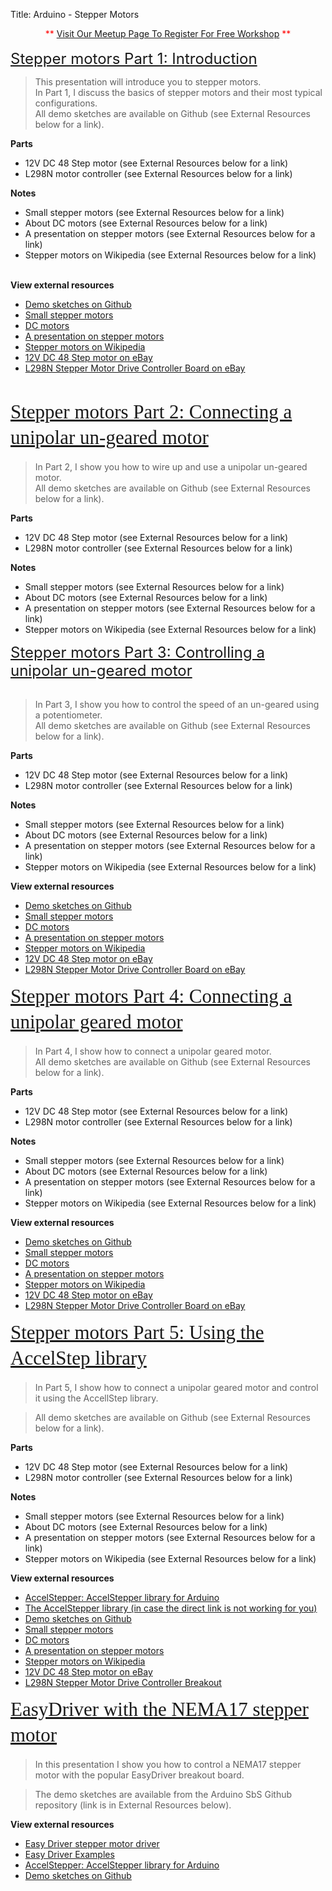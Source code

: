 Title: Arduino - Stepper Motors

<div class="jumbotron">
<div class="container-fluid">

<div style="text-align: center;">
<span style="color: red;">**&nbsp;</span><a href="http://www.meetup.com/HackerSpaceTech/" rel="nofollow" style="text-align: center;" target="_blank">Visit Our Meetup Page To Register For Free Workshop</a><span style="color: red;">&nbsp;**</span></div>
<br />
<span style="font-size: x-large;"><a href="http://txplore.tv/courses/arduino-sbs/lectures/276215?affcode=6107_xiz8dp9c" rel="nofollow" target="_blank">Stepper motors Part 1: Introduction</a></span><br />
<blockquote class="tr_bq">
This presentation will introduce you to stepper motors.<br />
In Part 1, I discuss the basics of stepper motors and their most typical configurations.<br />
All demo sketches are available on Github (see External Resources below for a link).</blockquote>
<b>Parts</b><br />
<ul>
<li>12V DC 48 Step motor (see External Resources below for a link)</li>
<li>L298N motor controller (see External Resources below for a link)</li>
</ul>
<b>Notes</b><br />
<ul>
<li>Small stepper motors (see External Resources below for a link)</li>
<li>About DC motors (see External Resources below for a link)</li>
<li>A presentation on stepper motors (see External Resources below for a link)</li>
<li>Stepper motors on Wikipedia (see External Resources below for a link)</li>
</ul>
<br />
<b>View external resources</b><br />
<ul>
<li><a href="https://github.com/futureshocked/arduino_sbs/tree/master/Stepper%20motors">Demo sketches on Github</a></li>
<li><a href="http://arduino-info.wikispaces.com/SmallSteppers">Small stepper motors</a></li>
<li><a href="http://www.electronics-tutorials.ws/io/io_7.html">DC motors</a></li>
<li><a href="http://multimechatronics.com/images/uploads/mech_n/Step_Motors.pdf">A presentation on stepper motors</a></li>
<li><a href="http://en.wikipedia.org/wiki/Stepper_motors">Stepper motors on Wikipedia</a></li>
<li><a href="http://www.ebay.com.au/sch/sis.html?_nkw=12VDC%2048%20Step%207%205%20Stepper%20Motor&amp;_itemId=310869537521">12V DC 48 Step motor on eBay</a></li>
<li><a href="http://www.ebay.com.au/sch/i.html?_from=R40&amp;_trksid=p2050601.m570.l1313.TR0.TRC0.H0.XL298N+motor+controller.TRS0&amp;_nkw=L298N+motor+controller&amp;_sacat=0">L298N Stepper Motor Drive Controller Board on eBay</a></li>
</ul>
<div>
<br /></div>
<div>
<h2 class="section-title" data-lecture-id="276216" data-lecture-url="/courses/arduino-sbs/lectures/276216" data-next-lecture-id="276217" data-next-lecture-url="/courses/arduino-sbs/lectures/276217" data-previous-lecture-id="276215" data-previous-lecture-url="/courses/arduino-sbs/lectures/276215" id="lecture_heading" style="box-sizing: border-box; color: #333333; font-family: Proxima; font-size: 31px; line-height: 41px; margin-bottom: 18px; margin-top: 10px;">
<a href="http://txplore.tv/courses/arduino-sbs/lectures/276216?affcode=6107_xiz8dp9c" rel="nofollow" style="font-weight: normal;" target="_blank">Stepper motors Part 2: Connecting a unipolar un-geared motor</a></h2>
</div>
<blockquote class="tr_bq">
In Part 2, I show you how to wire up and use a unipolar un-geared motor.<br />
All demo sketches are available on Github (see External Resources below for a link).</blockquote>
<b>Parts</b><br />
<ul>
<li>12V DC 48 Step motor (see External Resources below for a link)</li>
<li>L298N motor controller (see External Resources below for a link)</li>
</ul>
<b>Notes</b><br />
<ul>
<li>Small stepper motors (see External Resources below for a link)</li>
<li>About DC motors (see External Resources below for a link)</li>
<li>A presentation on stepper motors (see External Resources below for a link)</li>
<li>Stepper motors on Wikipedia (see External Resources below for a link)</li>
</ul>
<div>
<span style="font-size: x-large;"><a href="http://txplore.tv/courses/arduino-sbs/lectures/276217?affcode=6107_xiz8dp9c" rel="nofollow" target="_blank">Stepper motors Part 3: Controlling a unipolar un-geared motor</a></span></div>
<br />
<blockquote class="tr_bq">
In Part 3, I show you how to control the speed of an un-geared using a potentiometer.<br />
All demo sketches are available on Github (see External Resources below for a link).</blockquote>
<b>Parts</b><br />
<ul>
<li>12V DC 48 Step motor (see External Resources below for a link)</li>
<li>L298N motor controller (see External Resources below for a link)</li>
</ul>
<b>Notes</b><br />
<ul>
<li>Small stepper motors (see External Resources below for a link)</li>
<li>About DC motors (see External Resources below for a link)</li>
<li>A presentation on stepper motors (see External Resources below for a link)</li>
<li>Stepper motors on Wikipedia (see External Resources below for a link)</li>
</ul>
<b>View external resources</b><br />
<ul>
<li><a href="https://github.com/futureshocked/arduino_sbs/tree/master/Stepper%20motors">Demo sketches on Github</a></li>
<li><a href="http://arduino-info.wikispaces.com/SmallSteppers">Small stepper motors</a></li>
<li><a href="http://www.electronics-tutorials.ws/io/io_7.html">DC motors</a></li>
<li><a href="http://multimechatronics.com/images/uploads/mech_n/Step_Motors.pdf">A presentation on stepper motors</a></li>
<li><a href="http://en.wikipedia.org/wiki/Stepper_motors">Stepper motors on Wikipedia</a></li>
<li><a href="http://www.ebay.com.au/sch/sis.html?_nkw=12VDC%2048%20Step%207%205%20Stepper%20Motor&amp;_itemId=310869537521">12V DC 48 Step motor on eBay</a></li>
<li><a href="http://www.ebay.com.au/sch/i.html?_from=R40&amp;_trksid=p2050601.m570.l1313.TR0.TRC0.H0.XL298N+motor+controller.TRS0&amp;_nkw=L298N+motor+controller&amp;_sacat=0">L298N Stepper Motor Drive Controller Board on eBay</a></li>
</ul>
<div>
<h2 class="section-title" data-lecture-id="276218" data-lecture-url="/courses/arduino-sbs/lectures/276218" data-next-lecture-id="276219" data-next-lecture-url="/courses/arduino-sbs/lectures/276219" data-previous-lecture-id="276217" data-previous-lecture-url="/courses/arduino-sbs/lectures/276217" id="lecture_heading" style="box-sizing: border-box; color: #333333; font-family: Proxima; font-size: 31px; line-height: 41px; margin-bottom: 18px; margin-top: 10px;">
<span style="font-weight: normal;"><a href="http://txplore.tv/courses/arduino-sbs/lectures/276218?affcode=6107_xiz8dp9c" rel="nofollow" target="_blank">Stepper motors Part 4: Connecting a unipolar geared motor</a></span></h2>
</div>
<blockquote class="tr_bq">
In Part 4, I show how to connect a unipolar geared motor.<br />
All demo sketches are available on Github (see External Resources below for a link).</blockquote>
<b>Parts</b><br />
<ul>
<li>12V DC 48 Step motor (see External Resources below for a link)</li>
<li>L298N motor controller (see External Resources below for a link)</li>
</ul>
<b>Notes</b><br />
<ul>
<li>Small stepper motors (see External Resources below for a link)</li>
<li>About DC motors (see External Resources below for a link)</li>
<li>A presentation on stepper motors (see External Resources below for a link)</li>
<li>Stepper motors on Wikipedia (see External Resources below for a link)</li>
</ul>
<b>View external resources</b><br />
<ul>
<li><a href="https://github.com/futureshocked/arduino_sbs/tree/master/Stepper%20motors">Demo sketches on Github</a></li>
<li><a href="http://arduino-info.wikispaces.com/SmallSteppers">Small stepper motors</a></li>
<li><a href="http://www.electronics-tutorials.ws/io/io_7.html">DC motors</a></li>
<li><a href="http://multimechatronics.com/images/uploads/mech_n/Step_Motors.pdf">A presentation on stepper motors</a></li>
<li><a href="http://en.wikipedia.org/wiki/Stepper_motors">Stepper motors on Wikipedia</a></li>
<li><a href="http://www.ebay.com.au/sch/sis.html?_nkw=12VDC%2048%20Step%207%205%20Stepper%20Motor&amp;_itemId=310869537521">12V DC 48 Step motor on eBay</a></li>
<li><a href="http://www.ebay.com.au/sch/i.html?_from=R40&amp;_trksid=p2050601.m570.l1313.TR0.TRC0.H0.XL298N+motor+controller.TRS0&amp;_nkw=L298N+motor+controller&amp;_sacat=0">L298N Stepper Motor Drive Controller Board on eBay</a></li>
</ul>
<div>
<h2 class="section-title" data-lecture-id="276219" data-lecture-url="/courses/arduino-sbs/lectures/276219" data-next-lecture-id="276220" data-next-lecture-url="/courses/arduino-sbs/lectures/276220" data-previous-lecture-id="276218" data-previous-lecture-url="/courses/arduino-sbs/lectures/276218" id="lecture_heading" style="box-sizing: border-box; color: #333333; font-family: Proxima; font-size: 31px; line-height: 41px; margin-bottom: 18px; margin-top: 10px;">
<span style="font-weight: normal;"><a href="http://txplore.tv/courses/arduino-sbs/lectures/276219?affcode=6107_xiz8dp9c" rel="nofollow" target="_blank">Stepper motors Part 5: Using the AccelStep library</a></span></h2>
</div>
<blockquote class="tr_bq">
In Part 5, I show how to connect a unipolar geared motor and control it using the AccellStep library.</blockquote>
<blockquote class="tr_bq">
All demo sketches are available on Github (see External Resources below for a link).</blockquote>
<b>Parts</b><br />
<ul>
<li>12V DC 48 Step motor (see External Resources below for a link)</li>
<li>L298N motor controller (see External Resources below for a link)</li>
</ul>
<b>Notes</b><br />
<ul>
<li>Small stepper motors (see External Resources below for a link)</li>
<li>About DC motors (see External Resources below for a link)</li>
<li>A presentation on stepper motors (see External Resources below for a link)</li>
<li>Stepper motors on Wikipedia (see External Resources below for a link)</li>
</ul>
<b>View external resources</b><br />
<ul>
<li><a href="http://www.airspayce.com/mikem/arduino/AccelStepper/index.html">AccelStepper: AccelStepper library for Arduino</a></li>
<li><a href="http://txplo.re/23klw2Z">The AccelStepper library (in case the direct link is not working for you)</a></li>
<li><a href="https://github.com/futureshocked/arduino_sbs/tree/master/Stepper%20motors">Demo sketches on Github</a></li>
<li><a href="http://arduino-info.wikispaces.com/SmallSteppers">Small stepper motors</a></li>
<li><a href="http://www.electronics-tutorials.ws/io/io_7.html">DC motors</a></li>
<li><a href="http://multimechatronics.com/images/uploads/mech_n/Step_Motors.pdf">A presentation on stepper motors</a></li>
<li><a href="http://en.wikipedia.org/wiki/Stepper_motors">Stepper motors on Wikipedia</a></li>
<li><a href="http://www.ebay.com.au/sch/sis.html?_nkw=12VDC%2048%20Step%207%205%20Stepper%20Motor&amp;_itemId=310869537521">12V DC 48 Step motor on eBay</a></li>
<li><a href="http://www.ebay.com.au/sch/i.html?_from=R40&amp;_trksid=p2050601.m570.l1313.TR0.TRC0.H0.XL298N+motor+controller.TRS0&amp;_nkw=L298N+motor+controller&amp;_sacat=0">L298N Stepper Motor Drive Controller Breakout</a></li>
</ul>
<div>
<h2 class="section-title" data-lecture-id="276220" data-lecture-url="/courses/arduino-sbs/lectures/276220" data-next-lecture-id="276221" data-next-lecture-url="/courses/arduino-sbs/lectures/276221" data-previous-lecture-id="276219" data-previous-lecture-url="/courses/arduino-sbs/lectures/276219" id="lecture_heading" style="box-sizing: border-box; color: #333333; font-family: Proxima; font-size: 31px; line-height: 41px; margin-bottom: 18px; margin-top: 10px;">
<a href="http://txplore.tv/courses/arduino-sbs/lectures/276220" rel="nofollow" style="font-weight: normal;" target="_blank">EasyDriver with the NEMA17 stepper motor</a></h2>
</div>
<blockquote class="tr_bq">
In this presentation I show you how to control a NEMA17 stepper motor with the popular EasyDriver breakout board.</blockquote>
<blockquote class="tr_bq">
The demo sketches are available from the Arduino SbS Github repository (link is in External Resources below).</blockquote>
<b>View external resources</b><br />
<ul>
<li><a href="http://www.schmalzhaus.com/EasyDriver/">Easy Driver stepper motor driver</a></li>
<li><a href="http://www.schmalzhaus.com/EasyDriver/Examples/EasyDriverExamples.html">Easy Driver Examples</a></li>
<li><a href="http://www.airspayce.com/mikem/arduino/AccelStepper/index.html">AccelStepper: AccelStepper library for Arduino</a></li>
<li><a href="https://github.com/futureshocked/arduino_sbs/tree/master/EasyDriver_NEMA17">Demo sketches on Github</a></li>
</ul>


</div></div>
